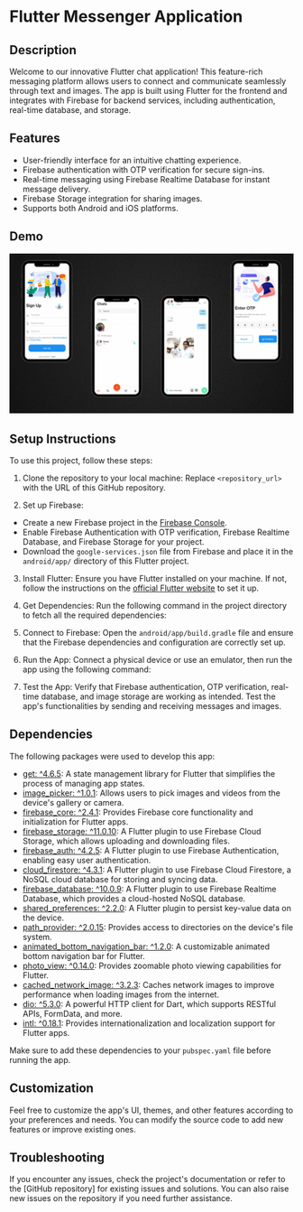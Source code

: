 # Flutter Messenger Application


## Description
Welcome to our innovative Flutter chat application! This feature-rich messaging platform allows users to connect and communicate seamlessly through text and images. The app is built using Flutter for the frontend and integrates with Firebase for backend services, including authentication, real-time database, and storage.

## Features
- User-friendly interface for an intuitive chatting experience.
- Firebase authentication with OTP verification for secure sign-ins.
- Real-time messaging using Firebase Realtime Database for instant message delivery.
- Firebase Storage integration for sharing images.
- Supports both Android and iOS platforms.

## Demo

<img src=demo.png/>

## Setup Instructions
To use this project, follow these steps:

1. Clone the repository to your local machine:
Replace `<repository_url>` with the URL of this GitHub repository.

2. Set up Firebase:
- Create a new Firebase project in the [Firebase Console](https://console.firebase.google.com/).
- Enable Firebase Authentication with OTP verification, Firebase Realtime Database, and Firebase Storage for your project.
- Download the `google-services.json` file from Firebase and place it in the `android/app/` directory of this Flutter project.

3. Install Flutter:
Ensure you have Flutter installed on your machine. If not, follow the instructions on the [official Flutter website](https://flutter.dev/docs/get-started/install) to set it up.

4. Get Dependencies:
Run the following command in the project directory to fetch all the required dependencies:

5. Connect to Firebase:
Open the `android/app/build.gradle` file and ensure that the Firebase dependencies and configuration are correctly set up.

6. Run the App:
Connect a physical device or use an emulator, then run the app using the following command:

7. Test the App:
Verify that Firebase authentication, OTP verification, real-time database, and image storage are working as intended. Test the app's functionalities by sending and receiving messages and images.
## Dependencies
The following packages were used to develop this app:

- [get: ^4.6.5](https://pub.dev/packages/get): A state management library for Flutter that simplifies the process of managing app states.
- [image_picker: ^1.0.1](https://pub.dev/packages/image_picker): Allows users to pick images and videos from the device's gallery or camera.
- [firebase_core: ^2.4.1](https://pub.dev/packages/firebase_core): Provides Firebase core functionality and initialization for Flutter apps.
- [firebase_storage: ^11.0.10](https://pub.dev/packages/firebase_storage): A Flutter plugin to use Firebase Cloud Storage, which allows uploading and downloading files.
- [firebase_auth: ^4.2.5](https://pub.dev/packages/firebase_auth): A Flutter plugin to use Firebase Authentication, enabling easy user authentication.
- [cloud_firestore: ^4.3.1](https://pub.dev/packages/cloud_firestore): A Flutter plugin to use Firebase Cloud Firestore, a NoSQL cloud database for storing and syncing data.
- [firebase_database: ^10.0.9](https://pub.dev/packages/firebase_database): A Flutter plugin to use Firebase Realtime Database, which provides a cloud-hosted NoSQL database.
- [shared_preferences: ^2.2.0](https://pub.dev/packages/shared_preferences): A Flutter plugin to persist key-value data on the device.
- [path_provider: ^2.0.15](https://pub.dev/packages/path_provider): Provides access to directories on the device's file system.
- [animated_bottom_navigation_bar: ^1.2.0](https://pub.dev/packages/animated_bottom_navigation_bar): A customizable animated bottom navigation bar for Flutter.
- [photo_view: ^0.14.0](https://pub.dev/packages/photo_view): Provides zoomable photo viewing capabilities for Flutter.
- [cached_network_image: ^3.2.3](https://pub.dev/packages/cached_network_image): Caches network images to improve performance when loading images from the internet.
- [dio: ^5.3.0](https://pub.dev/packages/dio): A powerful HTTP client for Dart, which supports RESTful APIs, FormData, and more.
- [intl: ^0.18.1](https://pub.dev/packages/intl): Provides internationalization and localization support for Flutter apps.

Make sure to add these dependencies to your `pubspec.yaml` file before running the app.

## Customization
Feel free to customize the app's UI, themes, and other features according to your preferences and needs. You can modify the source code to add new features or improve existing ones.

## Troubleshooting
If you encounter any issues, check the project's documentation or refer to the [GitHub repository] for existing issues and solutions. You can also raise new issues on the repository if you need further assistance.

